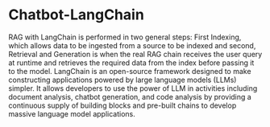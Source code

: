 # Chatbot-LangChain
RAG with LangChain is performed in two general steps:
First Indexing, which allows data to be ingested from a source to be indexed and second,
Retrieval and Generation is when the real RAG chain receives the user query at
runtime and retrieves the required data from the index before passing it to the
model.
LangChain is an open-source framework designed to make constructing applications powered
by large language models (LLMs) simpler. It allows developers to use the power of LLM in
activities including document analysis, chatbot generation, and code analysis by providing a
continuous supply of building blocks and pre-built chains to develop massive language model
applications.
